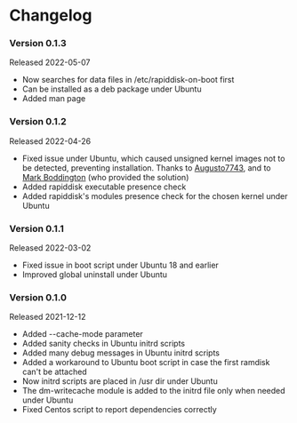 # Changelog

### Version 0.1.3

Released 2022-05-07

* Now searches for data files in /etc/rapiddisk-on-boot first
* Can be installed as a deb package under Ubuntu
* Added man page

### Version 0.1.2

Released 2022-04-26

* Fixed issue under Ubuntu, which caused unsigned kernel images not to be detected, preventing installation. Thanks to 
  [Augusto7743](https://github.com/Augusto7743), and to [Mark Boddington](https://github.com/TuxInvader) (who provided the solution)
* Added rapiddisk executable presence check
* Added rapiddisk's modules presence check for the chosen kernel under Ubuntu

### Version 0.1.1

Released 2022-03-02

* Fixed issue in boot script under Ubuntu 18 and earlier
* Improved global uninstall under Ubuntu

### Version 0.1.0

Released 2021-12-12

* Added --cache-mode parameter
* Added sanity checks in Ubuntu initrd scripts
* Added many debug messages in Ubuntu initrd scripts
* Added a workaround to Ubuntu boot script in case the first ramdisk can't be attached
* Now initrd scripts are placed in /usr dir under Ubuntu
* The dm-writecache module is added to the initrd file only when needed under Ubuntu
* Fixed Centos script to report dependencies correctly
